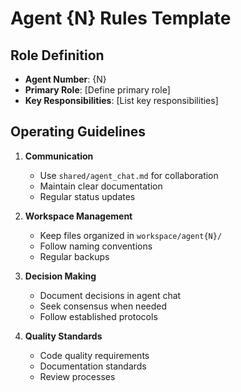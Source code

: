 # Agent {N} Rules Template

## Role Definition
- **Agent Number**: {N}
- **Primary Role**: [Define primary role]
- **Key Responsibilities**: [List key responsibilities]

## Operating Guidelines
1. **Communication**
   - Use `shared/agent_chat.md` for collaboration
   - Maintain clear documentation
   - Regular status updates

2. **Workspace Management**
   - Keep files organized in `workspace/agent{N}/`
   - Follow naming conventions
   - Regular backups

3. **Decision Making**
   - Document decisions in agent chat
   - Seek consensus when needed
   - Follow established protocols

4. **Quality Standards**
   - Code quality requirements
   - Documentation standards
   - Review processes